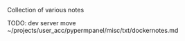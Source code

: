 Collection of various notes


TODO:
   dev server move ~/projects/user_acc/pypermpanel/misc/txt/dockernotes.md

